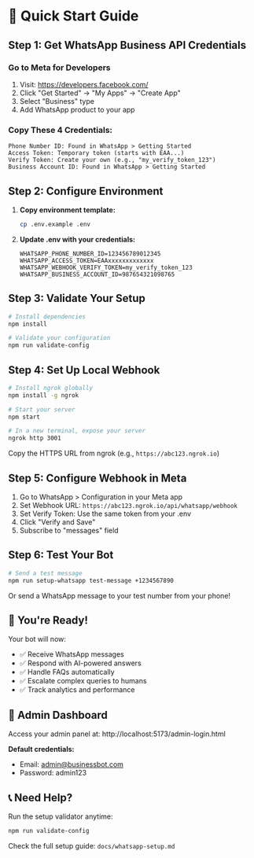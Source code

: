 # 🚀 Quick Start Guide

## Step 1: Get WhatsApp Business API Credentials

### Go to Meta for Developers
1. Visit: https://developers.facebook.com/
2. Click "Get Started" → "My Apps" → "Create App"
3. Select "Business" type
4. Add WhatsApp product to your app

### Copy These 4 Credentials:
```
Phone Number ID: Found in WhatsApp > Getting Started
Access Token: Temporary token (starts with EAA...)
Verify Token: Create your own (e.g., "my_verify_token_123")
Business Account ID: Found in WhatsApp > Getting Started
```

## Step 2: Configure Environment

1. **Copy environment template:**
   ```bash
   cp .env.example .env
   ```

2. **Update .env with your credentials:**
   ```env
   WHATSAPP_PHONE_NUMBER_ID=123456789012345
   WHATSAPP_ACCESS_TOKEN=EAAxxxxxxxxxxxxx
   WHATSAPP_WEBHOOK_VERIFY_TOKEN=my_verify_token_123
   WHATSAPP_BUSINESS_ACCOUNT_ID=987654321098765
   ```

## Step 3: Validate Your Setup

```bash
# Install dependencies
npm install

# Validate your configuration
npm run validate-config
```

## Step 4: Set Up Local Webhook

```bash
# Install ngrok globally
npm install -g ngrok

# Start your server
npm start

# In a new terminal, expose your server
ngrok http 3001
```

Copy the HTTPS URL from ngrok (e.g., `https://abc123.ngrok.io`)

## Step 5: Configure Webhook in Meta

1. Go to WhatsApp > Configuration in your Meta app
2. Set Webhook URL: `https://abc123.ngrok.io/api/whatsapp/webhook`
3. Set Verify Token: Use the same token from your .env
4. Click "Verify and Save"
5. Subscribe to "messages" field

## Step 6: Test Your Bot

```bash
# Send a test message
npm run setup-whatsapp test-message +1234567890
```

Or send a WhatsApp message to your test number from your phone!

## 🎉 You're Ready!

Your bot will now:
- ✅ Receive WhatsApp messages
- ✅ Respond with AI-powered answers
- ✅ Handle FAQs automatically
- ✅ Escalate complex queries to humans
- ✅ Track analytics and performance

## 🔧 Admin Dashboard

Access your admin panel at: http://localhost:5173/admin-login.html

**Default credentials:**
- Email: admin@businessbot.com
- Password: admin123

## 📞 Need Help?

Run the setup validator anytime:
```bash
npm run validate-config
```

Check the full setup guide: `docs/whatsapp-setup.md`